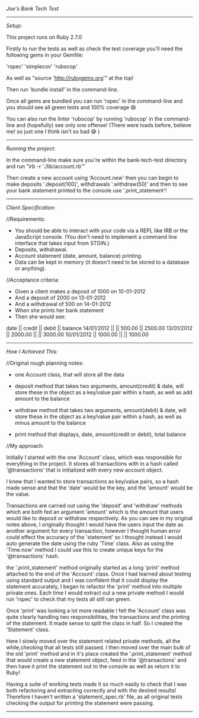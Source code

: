 *Joe's Bank Tech Test*

 --------------------------------------------------

*Setup:*

This project runs on Ruby 2.7.0 

Firstly to run the tests as well as check the test coverage you'll need the following gems in your Gemfile:

'rspec'
'simplecov'
'rubocop'

As well as "source 'http://rubygems.org'" at the top!

Then  run 'bundle install' in the command-line.

Once all gems are bundled you can run 'rspec' in the command-line and you should see all green tests and 100% coverage 😄

You can also run the linter 'rubocop' by running 'rubocop' in the command-line and (hopefully) see only one offense! (There were loads before, believe me! so just one I think isn't so bad 😅 )

 --------------------------------------------------

*Running the project:*

In the command-line make sure you're within the bank-tech-test directory and run "irb -r './lib/account.rb'"

Then create a new account using 'Account.new' then you can begin to make deposits '.deposit(100)', withdrawals '.withdraw(50)' and then to see your bank statement printed to the console use '.print_statement'!

 --------------------------------------------------

*Client Specification:*

//Requirements:

- You should be able to interact with your code via a REPL like IRB or the JavaScript console. (You don't need to implement a command line interface that takes input from STDIN.)
- Deposits, withdrawal.
- Account statement (date, amount, balance) printing.
- Data can be kept in memory (it doesn't need to be stored to a database or anything).


//Acceptance criteria:

- Given a client makes a deposit of 1000 on 10-01-2012
- And a deposit of 2000 on 13-01-2012
- And a withdrawal of 500 on 14-01-2012
- When she prints her bank statement
- Then she would see:

date || credit || debit || balance
14/01/2012 || || 500.00 || 2500.00
13/01/2012 || 2000.00 || || 3000.00
10/01/2012 || 1000.00 || || 1000.00

------------------------------------------------

*How I Achieved This:* 

//Original rough planning notes:

- one Account class, that will store all the data

- deposit method that takes two arguments, amount(credit) & date, will store these in the object as a key/value pair within a hash, as well as add amount to the balance

- withdraw method that takes two arguments, amount(debit) & date, will store these in the object as a key/value pair within a hash, as well as minus amount to the balance

- print method that displays, date, amount(credit or debit), total balance

//My approach:

Initially I started with the one 'Account' class, which was responsible for everything in the project. It stores all transactions with in a hash called '@transactions' that is initialized with every new account object.

I knew that I wanted to store transactions as key/value pairs, so a hash made sense and that the 'date' would be the key, and the 'amount' would be the value.

Transactions are carried out using the 'deposit' and 'withdraw' methods which are both fed an argument 'amount' which is the amount that users would like to deposit or withdraw respectively. As you can see in my original notes above, I originally thought I would have the users input the date as another argument for every transaction, however I thought human error could effect the accuracy of the 'statement' so I thought instead I would auto generate the date using the ruby 'Time' class. Also as using the 'Time.now' method I could use this to create unique keys for the '@transactions' hash.

the '.print_statement' method originally started as a long 'print' method attached to the end of the 'Account' class. Once I had learned about testing using standard output and I was confident that it could display the statement accurately, I began to refactor the 'print' method into multiple private ones. Each time I would extract out a new private method I would run 'rspec' to check that my tests all still ran green.

Once 'print' was looking a lot more readable I felt the 'Account' class was quite clearly handling two responsibilities, the transactions and the printing of the statement. It made sense to split the class in half. So I created the 'Statement' class.

Here I slowly moved over the statement related private methods, all the while,checking that all tests still passed. I then moved over the main bulk of the old 'print' method and in it's place created the '.print_statement' method that would create a new statement object, feed in the '@transactions' and then have it print the statement out to the console as well as return it to Ruby!

Having a suite of working tests made it so much easily to check that I was both refactoring and extracting correctly and with the desired results! Therefore I haven't written a 'statement_spec.rb' file, as all original tests checking the output for printing the statement were passing.

------------------------------------------------